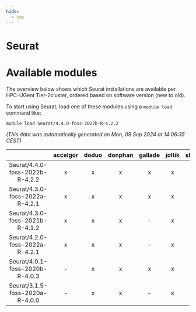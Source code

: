 ```yaml
---
hide:
  - toc
---
```


Seurat
======

# Available modules


The overview below shows which Seurat installations are available per HPC-UGent Tier-2cluster, ordered based on software version (new to old).

To start using Seurat, load one of these modules using a `module load` command like:

```shell
module load Seurat/4.4.0-foss-2022b-R-4.2.2
```

*(This data was automatically generated on Mon, 09 Sep 2024 at 14:06:35 CEST)*  

| |accelgor|doduo|donphan|gallade|joltik|shinx|skitty|
| :---: | :---: | :---: | :---: | :---: | :---: | :---: | :---: |
|Seurat/4.4.0-foss-2022b-R-4.2.2|x|x|x|x|x|x|x|
|Seurat/4.3.0-foss-2022a-R-4.2.1|x|x|x|x|x|-|x|
|Seurat/4.3.0-foss-2021b-R-4.1.2|x|x|x|-|x|-|x|
|Seurat/4.2.0-foss-2022a-R-4.2.1|x|x|x|-|x|-|x|
|Seurat/4.0.1-foss-2020b-R-4.0.3|-|x|x|x|x|-|x|
|Seurat/3.1.5-foss-2020a-R-4.0.0|-|x|x|-|x|-|x|
